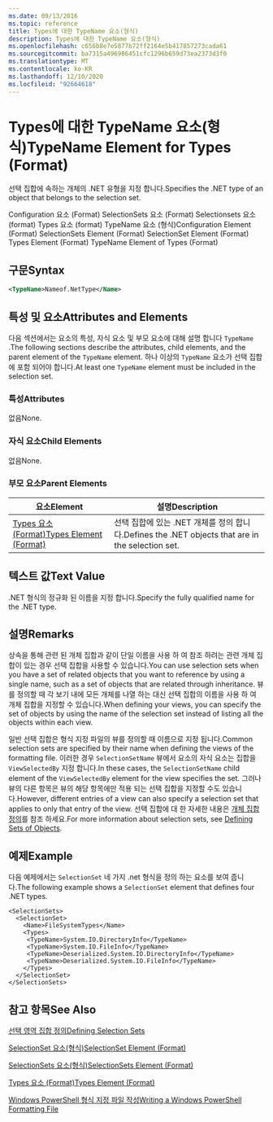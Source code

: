 ```yaml
---
ms.date: 09/13/2016
ms.topic: reference
title: Types에 대한 TypeName 요소(형식)
description: Types에 대한 TypeName 요소(형식)
ms.openlocfilehash: c656b8e7e5877b72ff2164e5b417857273cada61
ms.sourcegitcommit: ba7315a496986451cfc1296b659d73ea2373d3f0
ms.translationtype: MT
ms.contentlocale: ko-KR
ms.lasthandoff: 12/10/2020
ms.locfileid: "92664618"
---
```

# <a name="typename-element-for-types-format"></a><span data-ttu-id="a84b2-103">Types에 대한 TypeName 요소(형식)</span><span class="sxs-lookup"><span data-stu-id="a84b2-103">TypeName Element for Types (Format)</span></span>

<span data-ttu-id="a84b2-104">선택 집합에 속하는 개체의 .NET 유형을 지정 합니다.</span><span class="sxs-lookup"><span data-stu-id="a84b2-104">Specifies the .NET type of an object that belongs to the selection set.</span></span>

<span data-ttu-id="a84b2-105">Configuration 요소 (Format) SelectionSets 요소 (Format) Selectionsets 요소 (format) Types 요소 (format) TypeName 요소 (형식)</span><span class="sxs-lookup"><span data-stu-id="a84b2-105">Configuration Element (Format) SelectionSets Element (Format) SelectionSet Element (Format) Types Element (Format) TypeName Element of Types (Format)</span></span>

## <a name="syntax"></a><span data-ttu-id="a84b2-106">구문</span><span class="sxs-lookup"><span data-stu-id="a84b2-106">Syntax</span></span>

```xml
<TypeName>Nameof.NetType</Name>
```

## <a name="attributes-and-elements"></a><span data-ttu-id="a84b2-107">특성 및 요소</span><span class="sxs-lookup"><span data-stu-id="a84b2-107">Attributes and Elements</span></span>

<span data-ttu-id="a84b2-108">다음 섹션에서는 요소의 특성, 자식 요소 및 부모 요소에 대해 설명 합니다 `TypeName` .</span><span class="sxs-lookup"><span data-stu-id="a84b2-108">The following sections describe the attributes, child elements, and the parent element of the `TypeName` element.</span></span> <span data-ttu-id="a84b2-109">하나 이상의 `TypeName` 요소가 선택 집합에 포함 되어야 합니다.</span><span class="sxs-lookup"><span data-stu-id="a84b2-109">At least one `TypeName` element must be included in the selection set.</span></span>

### <a name="attributes"></a><span data-ttu-id="a84b2-110">특성</span><span class="sxs-lookup"><span data-stu-id="a84b2-110">Attributes</span></span>

<span data-ttu-id="a84b2-111">없음</span><span class="sxs-lookup"><span data-stu-id="a84b2-111">None.</span></span>

### <a name="child-elements"></a><span data-ttu-id="a84b2-112">자식 요소</span><span class="sxs-lookup"><span data-stu-id="a84b2-112">Child Elements</span></span>

<span data-ttu-id="a84b2-113">없음</span><span class="sxs-lookup"><span data-stu-id="a84b2-113">None.</span></span>

### <a name="parent-elements"></a><span data-ttu-id="a84b2-114">부모 요소</span><span class="sxs-lookup"><span data-stu-id="a84b2-114">Parent Elements</span></span>

|<span data-ttu-id="a84b2-115">요소</span><span class="sxs-lookup"><span data-stu-id="a84b2-115">Element</span></span>|<span data-ttu-id="a84b2-116">설명</span><span class="sxs-lookup"><span data-stu-id="a84b2-116">Description</span></span>|
|-------------|-----------------|
|[<span data-ttu-id="a84b2-117">Types 요소 (Format)</span><span class="sxs-lookup"><span data-stu-id="a84b2-117">Types Element (Format)</span></span>](./types-element-for-selectionset-format.md)|<span data-ttu-id="a84b2-118">선택 집합에 있는 .NET 개체를 정의 합니다.</span><span class="sxs-lookup"><span data-stu-id="a84b2-118">Defines the .NET objects that are in the selection set.</span></span>|

## <a name="text-value"></a><span data-ttu-id="a84b2-119">텍스트 값</span><span class="sxs-lookup"><span data-stu-id="a84b2-119">Text Value</span></span>

<span data-ttu-id="a84b2-120">.NET 형식의 정규화 된 이름을 지정 합니다.</span><span class="sxs-lookup"><span data-stu-id="a84b2-120">Specify the fully qualified name for the .NET type.</span></span>

## <a name="remarks"></a><span data-ttu-id="a84b2-121">설명</span><span class="sxs-lookup"><span data-stu-id="a84b2-121">Remarks</span></span>

<span data-ttu-id="a84b2-122">상속을 통해 관련 된 개체 집합과 같이 단일 이름을 사용 하 여 참조 하려는 관련 개체 집합이 있는 경우 선택 집합을 사용할 수 있습니다.</span><span class="sxs-lookup"><span data-stu-id="a84b2-122">You can use selection sets when you have a set of related objects that you want to reference by using a single name, such as a set of objects that are related through inheritance.</span></span> <span data-ttu-id="a84b2-123">뷰를 정의할 때 각 보기 내에 모든 개체를 나열 하는 대신 선택 집합의 이름을 사용 하 여 개체 집합을 지정할 수 있습니다.</span><span class="sxs-lookup"><span data-stu-id="a84b2-123">When defining your views, you can specify the set of objects by using the name of the selection set instead of listing all the objects within each view.</span></span>

<span data-ttu-id="a84b2-124">일반 선택 집합은 형식 지정 파일의 뷰를 정의할 때 이름으로 지정 됩니다.</span><span class="sxs-lookup"><span data-stu-id="a84b2-124">Common selection sets are specified by their name when defining the views of the formatting file.</span></span> <span data-ttu-id="a84b2-125">이러한 경우 `SelectionSetName` 뷰에서 요소의 자식 요소는 집합을 `ViewSelectedBy` 지정 합니다.</span><span class="sxs-lookup"><span data-stu-id="a84b2-125">In these cases, the `SelectionSetName` child element of the `ViewSelectedBy` element for the view specifies the set.</span></span> <span data-ttu-id="a84b2-126">그러나 뷰의 다른 항목은 뷰의 해당 항목에만 적용 되는 선택 집합을 지정할 수도 있습니다.</span><span class="sxs-lookup"><span data-stu-id="a84b2-126">However, different entries of a view can also specify a selection set that applies to only that entry of the view.</span></span> <span data-ttu-id="a84b2-127">선택 집합에 대 한 자세한 내용은 [개체 집합 정의](./defining-selection-sets.md)를 참조 하세요.</span><span class="sxs-lookup"><span data-stu-id="a84b2-127">For more information about selection sets, see [Defining Sets of Objects](./defining-selection-sets.md).</span></span>

## <a name="example"></a><span data-ttu-id="a84b2-128">예제</span><span class="sxs-lookup"><span data-stu-id="a84b2-128">Example</span></span>

<span data-ttu-id="a84b2-129">다음 예제에서는 `SelectionSet` 네 가지 .net 형식을 정의 하는 요소를 보여 줍니다.</span><span class="sxs-lookup"><span data-stu-id="a84b2-129">The following example shows a `SelectionSet` element that defines four .NET types.</span></span>

```
<SelectionSets>
  <SelectionSet>
    <Name>FileSystemTypes</Name>
    <Types>
     <TypeName>System.IO.DirectoryInfo</TypeName>
     <TypeName>System.IO.FileInfo</TypeName>
     <TypeName>Deserialized.System.IO.DirectoryInfo</TypeName>
     <TypeName>Deserialized.System.IO.FileInfo</TypeName>
    </Types>
  </SelectionSet>
</SelectionSets>
```

## <a name="see-also"></a><span data-ttu-id="a84b2-130">참고 항목</span><span class="sxs-lookup"><span data-stu-id="a84b2-130">See Also</span></span>

[<span data-ttu-id="a84b2-131">선택 영역 집합 정의</span><span class="sxs-lookup"><span data-stu-id="a84b2-131">Defining Selection Sets</span></span>](./defining-selection-sets.md)

[<span data-ttu-id="a84b2-132">SelectionSet 요소(형식)</span><span class="sxs-lookup"><span data-stu-id="a84b2-132">SelectionSet Element (Format)</span></span>](./selectionset-element-format.md)

[<span data-ttu-id="a84b2-133">SelectionSets 요소(형식)</span><span class="sxs-lookup"><span data-stu-id="a84b2-133">SelectionSets Element (Format)</span></span>](./selectionsets-element-format.md)

[<span data-ttu-id="a84b2-134">Types 요소 (Format)</span><span class="sxs-lookup"><span data-stu-id="a84b2-134">Types Element (Format)</span></span>](./types-element-for-selectionset-format.md)

[<span data-ttu-id="a84b2-135">Windows PowerShell 형식 지정 파일 작성</span><span class="sxs-lookup"><span data-stu-id="a84b2-135">Writing a Windows PowerShell Formatting File</span></span>](./writing-a-powershell-formatting-file.md)
